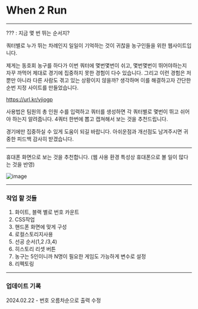 # When 2 Run

---

??? : 지금 몇 번 뛰는 순서지?

쿼터별로 누가 뛰는 차례인지 일일이 기억하는 것이 귀찮을 농구인들을 위한 웹사이트입니다.




제게는 동호회 농구를 하다가 이번 쿼터에 몇번몇번이 쉬고, 몇번몇번이 뛰어야하는지 자꾸 까먹어 제대로 경기에 집중하지 못한 경험이 다수 있습니다. 그리고 이런 경험은 저 뿐만 아니라 다른 사람도 겪고 있는 상황이지 않을까? 생각하며 이를 해결하고자 간단한 순번 지정 사이트를 만들었습니다. 


https://url.kr/vjiogp



사용법은 팀원의 총 인원 수를 입력하고 쿼터를 생성하면 각 쿼터별로 몇번이 뛰고 쉬어야 하는지 알려줍니다. 4쿼터 한번에 뽑고 캡쳐해서 보는 것을 추천드립니다. 


경기에만 집중하실 수 있게 도움이 되길 바랍니다. 아쉬운점과 개선점도 남겨주시면 귀중한 피드백 감사히 받겠습니다. 

---

휴대폰 화면으로 보는 것을 추천합니다.
(웹 사용 환경 특성상 휴대폰으로 볼 일이 많다는 것을 반영)

![image](https://github.com/forwarder1121/forwarder1121.github.io/assets/66872094/cc59c5f7-91e6-47d9-b1f3-26914232c187)



---

### 작업 할 것들

1. 화이트, 블랙 별로 번호 카운트
2. CSS작업
3. 핸드폰 화면에 맞게 구성
4. 로컬스토리지사용
5. 선공 순서(1,2 /3,4)
6. 히스토리 리셋 버튼
7. 농구는 5인이니까 N명이 필요한 게임도 가능하게 변수로 설정
8. 리펙토링

---

### 업데이트 기록

2024.02.22 - 번호 오름차순으로 출력 수정
